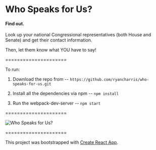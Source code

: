 Who Speaks for Us?
=====================
#### Find out.
Look up your national Congressional representatives (both House and Senate) and get their contact information. 

Then, let them know what YOU have to say!

=====================

To run:

1. Download the repo from -- `https://github.com/ryancharris/who-speaks-for-us.git`

2. Install all the dependencies via npm -- `npm install`

3. Run the webpack-dev-server -- `npm start`

=====================

![Who Speaks for Us?](http://github.com/ryancharris/who-speaks-for-us/screenshot.jpg "Who Speaks for Us?")

=====================

This project was bootstrapped with [Create React App](https://github.com/facebookincubator/create-react-app).